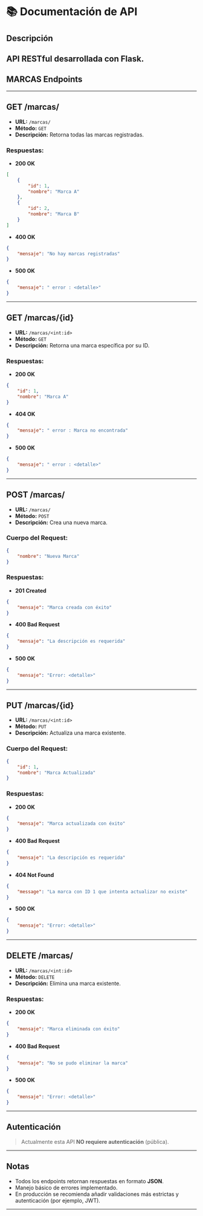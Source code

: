 # 📚 Documentación de API

## Descripción
API RESTful desarrollada con Flask.
---

## MARCAS Endpoints

---

## GET /marcas/

- **URL:** `/marcas/`
- **Método:** `GET`
- **Descripción:** Retorna todas las marcas registradas.

### Respuestas:
- **200 OK**

```json
[
    {
        "id": 1,
        "nombre": "Marca A"
    },
    {
        "id": 2,
        "nombre": "Marca B"
    }
]
```

- **400 OK**
```json
{
    "mensaje": "No hay marcas registradas"
}
```


- **500 OK**

```json
{
    "mensaje": " error : <detalle>"
}
```



---

## GET /marcas/{id}

- **URL:** `/marcas/<int:id>`
- **Método:** `GET`
- **Descripción:** Retorna una marca específica por su ID.

### Respuestas:
- **200 OK**
```json
{
    "id": 1,
    "nombre": "Marca A"
}
```

- **404 OK**
```json
{
    "mensaje": " error : Marca no encontrada"
}
```

- **500 OK**
```json
{
    "mensaje": " error : <detalle>"
}
```

---

## POST /marcas/

- **URL:** `/marcas/`
- **Método:** `POST`
- **Descripción:** Crea una nueva marca.

### Cuerpo del Request:
```json
{
    "nombre": "Nueva Marca"
}
```

### Respuestas:
- **201 Created**
```json
{
    "mensaje": "Marca creada con éxito"
}
```

- **400 Bad Request**
```json
{
    "mensaje": "La descripción es requerida"
}
```

- **500 OK**
```json
{
    "mensaje": "Error: <detalle>"
}
```

---

## PUT /marcas/{id}

- **URL:** `/marcas/<int:id>`
- **Método:** `PUT`
- **Descripción:** Actualiza una marca existente.

### Cuerpo del Request:
```json
{
    "id": 1,
    "nombre": "Marca Actualizada"
}
```

### Respuestas:
- **200 OK**
```json
{
    "mensaje": "Marca actualizada con éxito"
}
```

- **400 Bad Request**
```json
{
    "mensaje": "La descripción es requerida"
}
```

- **404 Not Found**
```json
{
    "message": "La marca con ID 1 que intenta actualizar no existe"
}
```

- **500 OK**
```json
{
    "mensaje": "Error: <detalle>"
}
```

---

## DELETE /marcas/<id>

- **URL:** `/marcas/<int:id>`
- **Método:** `DELETE`
- **Descripción:** Elimina una marca existente.

### Respuestas:
- **200 OK**
```json
{
    "mensaje": "Marca eliminada con éxito"
}
```

- **400 Bad Request**
```json
{
    "mensaje": "No se pudo eliminar la marca"
}
```

- **500 OK**
```json
{
    "mensaje": "Error: <detalle>"
}
```

---

## Autenticación

> Actualmente esta API **NO requiere autenticación** (pública).

---

## Notas

- Todos los endpoints retornan respuestas en formato **JSON**.
- Manejo básico de errores implementado.
- En producción se recomienda añadir validaciones más estrictas y autenticación (por ejemplo, JWT).

---